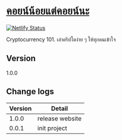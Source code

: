 # [คอยน์น้อยแต่คอยน์นะ](https://www.coinnoicoinna.com)

[![Netlify Status](https://api.netlify.com/api/v1/badges/1ec385a7-1e56-4e10-a142-49f1f1969c60/deploy-status)](https://app.netlify.com/sites/cranky-mclean-ec20e8/deploys)

Cryptocurrency 101. เล่าคริปโตง่าย ๆ ให้ทุกคนเข้าใจ

## Version

1.0.0

## Change logs

| Version | Detail          |
| ------- | --------------- |
| 1.0.0   | release website |
| 0.0.1   | init project    |
